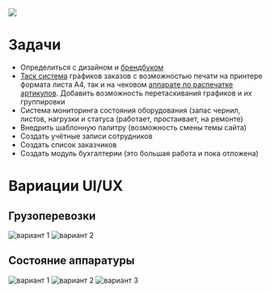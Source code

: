 <img src="https://repository-images.githubusercontent.com/895014285/f7cbe3b8-ab67-483b-a49b-d6fb98fe19aa">

# Задачи
- Определиться с дизайном и [брендбуком](https://www.google.com/search?q=%D0%B1%D1%80%D0%B5%D0%BD%D0%B4+%D0%B1%D1%83%D0%BA&oq=%D0%B1%D1%80%D0%B5%D0%BD%D0%B4+%D0%B1%D1%83%D0%BA&gs_lcrp=EgZjaHJvbWUyBggAEEUYOdIBCDM1NTFqMGoxqAIIsAIB&sourceid=chrome&ie=UTF-8#:~:text=%D0%91%D1%80%D0%B5%D0%BD%D0%B4%D0%B1%D1%83%D0%BA%20%E2%80%94%20%D1%8D%D1%82%D0%BE%20%D0%B4%D0%BE%D0%BA%D1%83%D0%BC%D0%B5%D0%BD%D1%82%20%D1%81%20%D0%B4%D0%B5%D1%82%D0%B0%D0%BB%D1%8C%D0%BD%D1%8B%D0%BC%20%D0%BE%D0%BF%D0%B8%D1%81%D0%B0%D0%BD%D0%B8%D0%B5%D0%BC%20%D0%B1%D1%80%D0%B5%D0%BD%D0%B4%D0%B0%3A%20%D0%BD%D0%B0%D1%87%D0%B8%D0%BD%D0%B0%D1%8F%20%D0%BE%D1%82%20%D1%84%D0%B8%D0%BB%D0%BE%D1%81%D0%BE%D1%84%D0%B8%D0%B8%20%D0%BA%D0%BE%D0%BC%D0%BF%D0%B0%D0%BD%D0%B8%D0%B8%2C%20%D0%B7%D0%B0%D0%BA%D0%B0%D0%BD%D1%87%D0%B8%D0%B2%D0%B0%D1%8F%20%D1%81%D0%BF%D0%BE%D1%81%D0%BE%D0%B1%D0%B0%D0%BC%D0%B8%20%D0%BA%D0%BE%D0%BC%D0%BF%D0%BE%D0%BD%D0%BE%D0%B2%D0%BA%D0%B8%20%D1%80%D0%B0%D0%B7%D0%BD%D1%8B%D1%85%20%D0%B2%D0%B5%D1%80%D1%81%D0%B8%D0%B9%20%D0%BB%D0%BE%D0%B3%D0%BE%D1%82%D0%B8%D0%BF%D0%B0.%20%D0%A2%D0%B5%D1%80%D0%BC%D0%B8%D0%BD%20%D0%BE%D0%B1%D1%80%D0%B0%D0%B7%D0%BE%D0%B2%D0%B0%D0%BD%20%D0%BE%D1%82%20%D0%B0%D0%BD%D0%B3%D0%BB%D0%B8%D0%B9%D1%81%D0%BA%D0%BE%D0%B3%D0%BE%20brand%20book%20(%D0%B1%D1%80%D0%B5%D0%BD%D0%B4%20%D0%B1%D1%83%D0%BA)%20%D0%B8%20%D0%B4%D0%BE%D1%81%D0%BB%D0%BE%D0%B2%D0%BD%D0%BE%20%D0%BF%D0%B5%D1%80%D0%B5%D0%B2%D0%BE%D0%B4%D0%B8%D1%82%D1%81%D1%8F%20%D0%BA%D0%B0%D0%BA%20%C2%AB%D0%BA%D0%BD%D0%B8%D0%B3%D0%B0%20%D0%B1%D1%80%D0%B5%D0%BD%D0%B4%D0%B0%C2%BB)
- [Таск система](https://imgs.yagla.ru/blog/1925/trello-1646582384.png) графиков заказов с возможностью печати на принтере формата листа A4, так и на чековом [аппарате по распечатке артикулов](https://mertech.ru/image/catalog/articles/printery/pechat-etiketok-na-marketplacy.jpg). Добавить возможность перетаскивания графиков и их группировки
- Система мониторинга состояния оборудования (запас чернил, листов, нагрузки и статуса (работает, простаивает, на ремонте)
- Внедрить шаблонную палитру (возможность смены темы сайта)
- Создать учётные записи сотрудников
- Создать список заказчиков
- Создать модуль бухгалтерии (это большая работа и пока отложена)

# Вариации UI/UX
## Грузоперевозки
![вариант 1](https://i.pinimg.com/736x/19/0a/f8/190af81041f08ef23cc39cfc036139c9.jpg)
![вариант 2](https://cdn.dribbble.com/userupload/8717156/file/original-93f5beb3bca813430df3da5d3e1b9d93.png?resize=752x)

## Состояние аппаратуры
![вариант 1](https://www.printvisor.com/media/2021/08/printvisor-interface-2.png)
![вариант 2](http://www.printstore.ru/images/snmp_discovery_monitoring_preview.jpg)
![вариант 3](https://static.tildacdn.com/tild3762-6336-4965-b438-303536346330/Screenshot_at_Mar_24.png)
